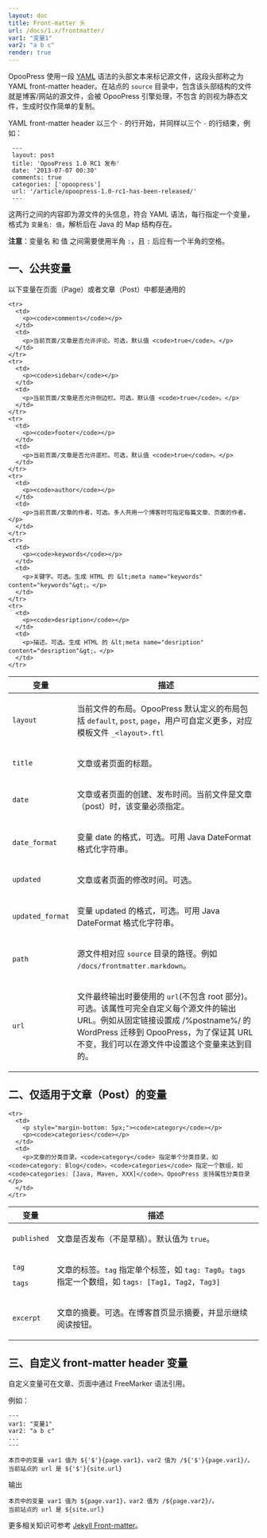 ```yaml
---
layout: doc
title: Front-matter 头
url: /docs/1.x/frontmatter/
var1: "变量1"
var2: "a b c"
render: true
---
```


OpooPress 使用一段 [YAML](http://yaml.org/) 语法的头部文本来标记源文件，这段头部称之为 YAML front-matter header。在站点的 `source` 目录中，包含该头部结构的文件就是博客/网站的源文件，会被 OpooPress 引擎处理，不包含 的则视为静态文件，生成时仅作简单的复制。

YAML front-matter header 以三个 `-` 的行开始，并同样以三个 `-` 的行结束，例如：

```
 ---
 layout: post
 title: 'OpooPress 1.0 RC1 发布'
 date: '2013-07-07 00:30'
 comments: true
 categories: ['opoopress']
 url: '/article/opoopress-1.0-rc1-has-been-released/'
 ---
```

这两行之间的内容即为源文件的头信息，符合 YAML 语法，每行指定一个变量，格式为 `变量名: 值`，解析后在 Java 的 Map 结构存在。

**注意**：变量名 和 值 之间需要使用半角 `:`，且 `:` 后应有一个半角的空格。

## 一、公共变量

以下变量在页面（Page）或者文章（Post）中都是通用的

<table>
  <thead>
    <tr>
      <th>变量</th>
      <th>描述</th>
    </tr>
  </thead>
  <tbody>
    <tr>
      <td>
        <p><code>layout</code></p>
      </td>
      <td>
        <p>当前文件的布局。OpooPress 默认定义的布局包括 <code>default</code>, <code>post</code>, <code>page</code>，用户可自定义更多，对应模板文件 <code>_&lt;layout&gt;.ftl</code></p>
      </td>
    </tr>
    <tr>
      <td>
        <p><code>title</code></p>
      </td>
      <td>
        <p>文章或者页面的标题。</p>
      </td>
    </tr>
    <tr>
      <td>
        <p><code>date</code></p>
      </td>
      <td>
        <p>文章或者页面的创建、发布时间。当前文件是文章（post）时，该变量必须指定。</p>
      </td>
    </tr>
     <tr>
      <td>
        <p><code>date_format</code></p>
      </td>
      <td>
        <p>变量 date 的格式，可选。可用 Java DateFormat 格式化字符串。</p>
      </td>
    </tr>
    <tr>
      <td>
        <p><code>updated</code></p>
      </td>
      <td>
        <p>文章或者页面的修改时间。可选。</p>
      </td>
    </tr>
     <tr>
      <td>
        <p><code>updated_format</code></p>
      </td>
      <td>
        <p>变量 updated 的格式，可选。可用 Java DateFormat 格式化字符串。</p>
      </td>
    </tr>
   <tr>
      <td>
        <p><code>path</code></p>
      </td>
      <td>
        <p>源文件相对应 <code>source</code> 目录的路径。例如 <code>/docs/frontmatter.markdown</code>。</p>
      </td>
    </tr>
   <tr>
      <td>
        <p><code>url</code></p>
      </td>
      <td>
        <p>文件最终输出时要使用的 <code>url</code>(不包含 root 部分)。可选。该属性可完全自定义每个源文件的输出 URL。例如从固定链接设置成 /%postname%/ 的 WordPress 迁移到 OpooPress，为了保证其 URL 不变，我们可以在源文件中设置这个变量来达到目的。</p>
      </td>
    </tr>

    <tr>
      <td>
        <p><code>comments</code></p>
      </td>
      <td>
        <p>当前页面/文章是否允许评论。可选，默认值 <code>true</code>。</p>
      </td>
    </tr>
    <tr>
      <td>
        <p><code>sidebar</code></p>
      </td>
      <td>
        <p>当前页面/文章是否允许侧边栏。可选，默认值 <code>true</code>。</p>
      </td>
    </tr>
    <tr>
      <td>
        <p><code>footer</code></p>
      </td>
      <td>
        <p>当前页面/文章是否允许底栏。可选，默认值 <code>true</code>。</p>
      </td>
    </tr>
    <tr>
      <td>
        <p><code>author</code></p>
      </td>
      <td>
        <p>当前页面/文章的作者，可选。多人共用一个博客时可指定每篇文章、页面的作者。</p>
      </td>
    </tr>
    <tr>
      <td>
        <p><code>keywords</code></p>
      </td>
      <td>
        <p>关键字。可选。生成 HTML 的 &lt;meta name="keywords" content="keywords"&gt;。</p>
      </td>
    </tr>
    <tr>
      <td>
        <p><code>desription</code></p>
      </td>
      <td>
        <p>描述。可选。生成 HTML 的 &lt;meta name="desription" content="desription"&gt;。</p>
      </td>
    </tr>
  </tbody>
</table>


## 二、仅适用于文章（Post）的变量


<table>
  <thead>
    <tr>
      <th>变量</th>
      <th>描述</th>
    </tr>
  </thead>
  <tbody>
    <tr>
      <td>
        <p><code>published</code></p>
      </td>
      <td>
        <p>文章是否发布（不是草稿）。默认值为 <code>true</code>。</p>
      </td>
    </tr>

    <tr>
      <td>
        <p style="margin-bottom: 5px;"><code>category</code></p>
        <p><code>categories</code></p>
      </td>
      <td>
        <p>文章的分类目录。<code>category</code> 指定单个分类目录，如 <code>category: Blog</code>。<code>categories</code> 指定一个数组，如 <code>categories: [Java, Maven, XXX]</code>。OpooPress 支持属性分类目录</p>
      </td>
    </tr>
 <tr>
      <td>
        <p style="margin-bottom: 5px;"><code>tag</code></p>
        <p><code>tags</code></p>
      </td>
      <td>
        <p>文章的标签。<code>tag</code> 指定单个标签，如 <code>tag: Tag0</code>。<code>tags</code> 指定一个数组，如 <code>tags: [Tag1, Tag2, Tag3]</code></p>
      </td>
    </tr>
      <tr>
      <td>
        <p><code>excerpt</code></p>
      </td>
      <td>
        <p>文章的摘要。可选。在博客首页显示摘要，并显示继续阅读按钮。</p>
      </td>
    </tr>

  </tbody>
</table>

## 三、自定义 front-matter header 变量

自定义变量可在文章、页面中通过 FreeMarker 语法引用。

例如：

```
--- 
var1: "变量1"
var2: "a b c"
...
--- 

本页中的变量 var1 值为 ${'$'}{page.var1}，var2 值为 /${'$'}{page.var1}/。
当前站点的 url 是 ${'$'}{site.url}

```

输出
```
本页中的变量 var1 值为 ${page.var1}，var2 值为 /${page.var2}/。
当前站点的 url 是 ${site.url}
```


更多相关知识可参考 [Jekyll Front-matter](http://jekyllrb.com/docs/frontmatter/)。

